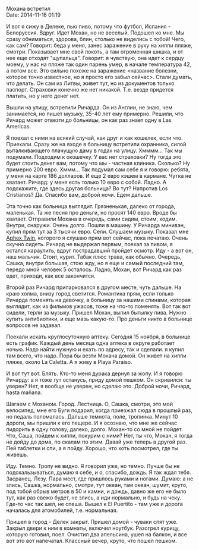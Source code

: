 Мохана встретил  
Date: 2014-11-16 01:19
  
И вот я сижу в Делеке, пью пиво, потому что футбол, Испания - Белоруссия. Вдруг. Идет Мохан, но не веселый. Подошел ко мне. Мы сразу обниматься, здорова, блин, столько не виделись с тобой! Чего, как сам? Говорит: беда у меня, занес заражение в руку на хиппи пляже, смотри. Показывает мне свой локоть, а там огроменная шишка, и от нее еще отходят "щупальца". Говорит: я чувствую, она идет к сердцу моему, у нас на пляже так один парень умер, в начале температура 42, а потом все. Это сильно похоже на заражение <название болезни, которое точно известное, но я просто его забыл сейчас>. Стали думать, что делать. Он сам из Литвы, живет тут, но из документов только паспорт. Страховки конечно же нет никакой. Т.е. везде придется платить, но у него денег нет.  
  
Вышли на улицу, встретили Ричарда. Он из Англии, не знаю, чем занимается, но пишет музыку, 35-40 лет ему примерно. Решили, что Ричард может отвезти до больницы, он как раз знает одну в Las Americas.  

Я поехал с ними на всякий случай, как друг и как кошелек, если что. Приехали. Сразу же на входе в больницу встретили охранника, силой выталкивающего плачущую даму в годах на улицу. Хмммм... Так мы подумали. Подходим к окошечку. У вас нет страховки? Ну тогда это будет стоить денег вам, потому что мы - частная клиника. Сколько? Ну примерно 200 евро. Хммм... Так подумал сам себе я и говорю: ребята, у меня на карте 186 долларов. И еще 2 евро кэшем в кармане. Чутка не хватает. Ричард: у меня есть только 10 евро с собой. Ладно. А подскажите, где здесь другая больница? Во тут? Напротив Los Cristianos? Да. Спасибо вам, доброй ночи. Едем дальше.  

Эта точно как больница выглядит. Грязненькая, далеко от города, маленькая. Та же песня про деньги, но просят 140 евро. Вроде бы хватает. Отправили Мохана в очередь, сами сидим, стоим, ходим. Внутри, снаружи. Очень долго. Пошли в машину. У Ричарда минивэн, купил прям тут за 3 тысячи евро. Сели. Слушаем музыку. Показал мне [Aphex Twin](http://en.wikipedia.org/wiki/Aphex_Twin), которого я слушаю прям вот сейчас, пока печатаю. Очень скучно сидеть. Ричард не выдержал первым, поехал за пивом, я остался караулить, вдруг пострадавший пройдет осмотр. Иду - а вот он, наш мальчик. Стоит, курит. Табак плюс трава, как обычно. Очередь, Сашка, внутри большая, стою жду, но я еще и самый последний там, передо мной человек 5 осталось. Ладно, Мохан, вот Ричард как раз едет, приходи, как все закончится.  

Второй раз Ричард припарковался в другом месте, чуть дальше. На краю холма, внизу город светится. Романтика прям, если только Ричарда поменять на девочку, а больницу за нашими спинами, которая выглядит, как из фильмов ужасов, тоже на что-то поменять. Вот так вот сидели, терли за музыку. Пришел Мохан, выпил бытылку пива. Нужно купить антибиотики, и еще мазь какую-то. Про деньги никто в больнице вопросов не задавал.  

Поехали искать круглосуточную аптеку. Cегодня 15 ноября, в больнице есть график. Каждый день месяца одна аптека в округе работает ночью. Надо найти нужную и ехать по адресу, так и сделали. я купил там всего, что надо. Пора бы везти Мохана домой. Он живет на хиппи пляже, около La Caletta. А я живу в Playa Paraiso.  

И вот тут вот. Блять. Кто-то меня дурака дернул за жопу. И я говорю Ричарду: а я тоже тут останусь, приду домой пешком. Он скривился: ты уверен? Нет, я вообще не уверен, но сделаю это. Доброй ночи, Ричард, hasta mañana.  

Шагаем с Моханом. Город. Лестница. О, Сашка, смотри, это мой велосипед, мне его Буги подарил, когда приезжал сюда в прошлый раз, но педаль поломалась. Дальше темнота, поле, тропинка. Минут 10 дороги, мы пришли к его пещере. И я осознаю, что мне же сейчас пидорить в одну голову, далеко, долго. Мохан-то со мной не пойдет. Что, Саша, пойдем к хиппи, покурим с ними? Нет, ты что, Мохан, я тогда не дойду до дома, по скалам по этим. Давай уже теперь в другой раз. Пей таблетки и спи, а я пойду. Хорошо, что хоть посмотрел, где ты живешь.  

Иду. Темно. Тропу не видно. Я говорил уже, но темно. Лучше бы не подскальзываться, думаю я себе, и о, спасибо, дождь. Я так ждал тебя. Засранец. Лезу. Пара мест, где пришлось руками и ногами. Думаю: а не злись, Сашка, нормально, смотри, тут океан, там океан, шумит, круто, под тобой обрыв метров в 50 и камни, и дождь, давно же его не было тут, как раз свежо будет, не злись, а иди нормально, и будь на чеку. Где-то час так шел, не спеша. Вышел к El Puertito - там уже и дорога началась для атомобилей, т.е. нормальная.  

Пришел в город - Делек закрыт. Пришел домой - чуваки спят уже. Закрыл двери к ним в комнаты, включил ноутбук. Разогрел курицу, которую готовил, поел. Очистил два апельсина, ушел на балкон, и все вот это вот напечатал. Классный вечер, круто, что пошел пешком.  
  